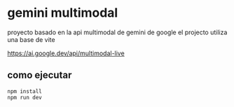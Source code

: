 # gemini multimodal 
proyecto basado en la api multimodal de gemini de google
el projecto utiliza una base de vite 


https://ai.google.dev/api/multimodal-live
## como ejecutar
```
npm install
npm run dev
```
